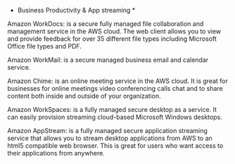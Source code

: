 * Business Productivity & App streaming *

Amazon WorkDocs: is a secure fully managed file collaboration and management service 
in the AWS cloud. The web client allows you to view and provide feedback for over 
35 different file types including Microsoft Office file types and PDF. 

Amazon WorkMail: is a secure managed business email and calendar service. 

Amazon Chime: is an online meeting service in the AWS cloud.
It is great for businesses for online meetings video conferencing calls
chat and to share content both inside and outside of your organization.

Amazon WorkSpaces: is a fully managed secure desktop as a service. It can
easily provision streaming cloud-based Microsoft Windows desktops. 

Amazon AppStream: is a fully managed secure application streaming service that
allows you to stream desktop applications from AWS to an html5 compatible web browser.
This is great for users who want access to their applications from anywhere.